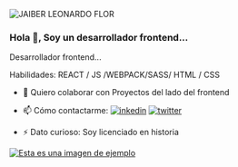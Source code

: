 
![JAIBER LEONARDO FLOR](https://user-images.githubusercontent.com/45525257/122229776-a71f9c80-ce7e-11eb-8d5e-3291f9cd83a9.png)
### Hola 👋, Soy un desarrollador frontend...



Desarrollador frontend...

Habilidades: REACT / JS /WEBPACK/SASS/ HTML / CSS

- 👯 Quiero colaborar con Proyectos del lado del frontend 
- 📫 Cómo contactarme: [![inkedin](https://user-images.githubusercontent.com/45525257/122236011-c53bcb80-ce83-11eb-9ef1-415408e95668.png)](https://www.linkedin.com/in/jaiberflor/) 
[![twitter](https://user-images.githubusercontent.com/45525257/122237438-f2d54480-ce84-11eb-9e9d-61be4f84e3e4.png)](https://twitter.com/JaiberFN)

- ⚡ Dato curioso: Soy licenciado en historia 





[![Esta es una imagen de ejemplo](https://ejemplo.com/imagen.jpg)]()
